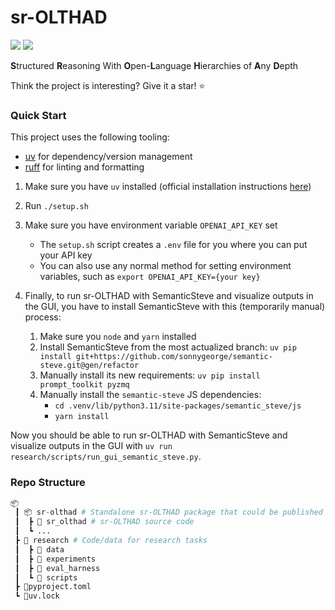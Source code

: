 <!--
TODO: Move config as options passed to SrOlthad __init__?
TODO: Wrap lines in LM `TextBox`s?
TODO: Internal "notepad"
-->

# sr-OLTHAD

<div align="left">
	<img src="https://img.shields.io/badge/status-under%20development-orange"/></a>
    <a href="https://github.com/psf/black"><img src="https://img.shields.io/badge/code_style-black-000000.svg"/></a>
</div>

**S**tructured **R**easoning With **O**pen-**L**anguage **H**ierarchies of **A**ny **D**epth

Think the project is interesting? Give it a star! ⭐

### Quick Start

This project uses the following tooling:

- [uv](https://docs.astral.sh/uv/) for dependency/version management
- [ruff](https://docs.astral.sh/ruff/) for linting and formatting

1. Make sure you have `uv` installed (official installation instructions [here](https://docs.astral.sh/uv/getting-started/installation/))
2. Run `./setup.sh`
3. Make sure you have environment variable `OPENAI_API_KEY` set
   - The `setup.sh` script creates a `.env` file for you where you can put your API key
   - You can also use any normal method for setting environment variables, such as `export OPENAI_API_KEY={your key}`
4. Finally, to run sr-OLTHAD with SemanticSteve and visualize outputs in the GUI, you have to install SemanticSteve with this (temporarily manual) process:

   1. Make sure you `node` and `yarn` installed
   2. Install SemanticSteve from the most actualized branch: `uv pip install git+https://github.com/sonnygeorge/semantic-steve.git@gen/refactor`
   3. Manually install its new requirements: `uv pip install prompt_toolkit pyzmq`
   4. Manually install the `semantic-steve` JS dependencies:
      - `cd .venv/lib/python3.11/site-packages/semantic_steve/js`
      - `yarn install`

Now you should be able to run sr-OLTHAD with SemanticSteve and visualize outputs in the GUI with `uv run research/scripts/run_gui_semantic_steve.py`.

### Repo Structure

```python
📦
 ┃ 📦 sr-olthad # Standalone sr-OLTHAD package that could be published to PyPI
 ┃  ┣ 📂 sr_olthad # sr-OLTHAD source code
 ┃  ┗ ...
 ┣ 📂 research # Code/data for research tasks
 ┃  ┣ 📂 data
 ┃  ┣ 📂 experiments
 ┃  ┣ 📂 eval_harness
 ┃  ┗ 📂 scripts
 ┣ 📜pyproject.toml
 ┗ 📜uv.lock
```
